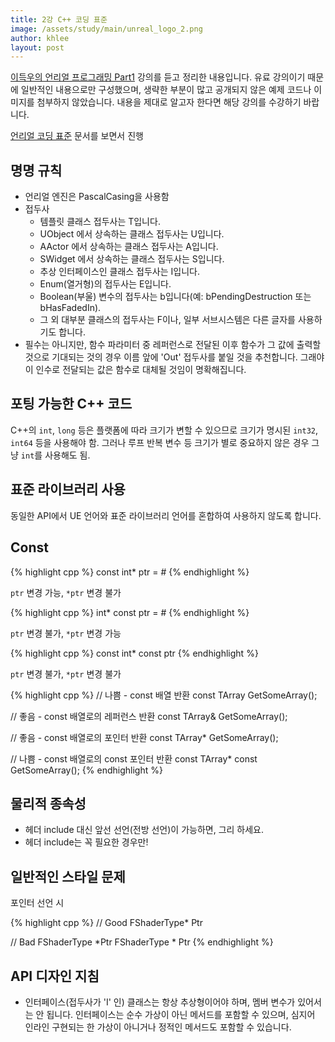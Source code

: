 ```yaml
---
title: 2강 C++ 코딩 표준
image: /assets/study/main/unreal_logo_2.png
author: khlee
layout: post
---
```


[이득우의 언리얼 프로그래밍 Part1](https://www.inflearn.com/course/%EC%9D%B4%EB%93%9D%EC%9A%B0-%EC%96%B8%EB%A6%AC%EC%96%BC-%ED%94%84%EB%A1%9C%EA%B7%B8%EB%9E%98%EB%B0%8D-part-1/dashboard) 강의를 듣고 정리한 내용입니다. 유료 강의이기 때문에 일반적인 내용으로만 구성했으며, 생략한 부분이 많고 공개되지 않은 예제 코드나 이미지를 첨부하지 않았습니다. 내용을 제대로 알고자 한다면 해당 강의를 수강하기 바랍니다.

[언리얼 코딩 표준](https://docs.unrealengine.com/4.27/ko/ProductionPipelines/DevelopmentSetup/CodingStandard/) 문서를 보면서 진행

## 명명 규칙

* 언리얼 엔진은 PascalCasing을 사용함
* 접두사
	* 템플릿 클래스 접두사는 T입니다.
	* UObject 에서 상속하는 클래스 접두사는 U입니다.
	* AActor 에서 상속하는 클래스 접두사는 A입니다.
	* SWidget 에서 상속하는 클래스 접두사는 S입니다.
	* 추상 인터페이스인 클래스 접두사는 I입니다.
	* Enum(열거형)의 접두사는 E입니다.
	* Boolean(부울) 변수의 접두사는 b입니다(예: bPendingDestruction 또는 bHasFadedIn).
	* 그 외 대부분 클래스의 접두사는 F이나, 일부 서브시스템은 다른 글자를 사용하기도 합니다.
* 필수는 아니지만, 함수 파라미터 중 레퍼런스로 전달된 이후 함수가 그 값에 출력할 것으로 기대되는 것의 경우 이름 앞에 'Out' 접두사를 붙일 것을 추천합니다. 그래야 이 인수로 전달되는 값은 함수로 대체될 것임이 명확해집니다.

## 포팅 가능한 C++ 코드

C++의 `int`, `long` 등은 플랫폼에 따라 크기가 변할 수 있으므로 크기가 명시된 `int32`, `int64` 등을 사용해야 함. 그러나 루프 반복 변수 등 크기가 별로 중요하지 않은 경우 그냥 `int`를 사용해도 됨.

## 표준 라이브러리 사용

동일한 API에서 UE 언어와 표준 라이브러리 언어를 혼합하여 사용하지 않도록 합니다.

## Const

{% highlight cpp %}
const int* ptr = &num;
{% endhighlight %}

`ptr` 변경 가능, `*ptr` 변경 불가

{% highlight cpp %}
int* const ptr = &num;
{% endhighlight %}

`ptr` 변경 불가, `*ptr` 변경 가능

{% highlight cpp %}
const int* const ptr
{% endhighlight %}

`ptr` 변경 불가, `*ptr` 변경 불가

{% highlight cpp %}
// 나쁨 - const 배열 반환
const TArray<FString> GetSomeArray();

// 좋음 - const 배열로의 레퍼런스 반환
const TArray<FString>& GetSomeArray();

// 좋음 - const 배열로의 포인터 반환
const TArray<FString>* GetSomeArray();

// 나쁨 - const 배열로의 const 포인터 반환
const TArray<FString>* const GetSomeArray();
{% endhighlight %}

## 물리적 종속성

* 헤더 include 대신 앞선 선언(전방 선언)이 가능하면, 그리 하세요.
* 헤더 include는 꼭 필요한 경우만!

## 일반적인 스타일 문제

포인터 선언 시

{% highlight cpp %}
// Good
FShaderType* Ptr

// Bad
FShaderType *Ptr
FShaderType * Ptr
{% endhighlight %}


## API 디자인 지침

* 인터페이스(접두사가 'I' 인) 클래스는 항상 추상형이어야 하며, 멤버 변수가 있어서는 안 됩니다. 인터페이스는 순수 가상이 아닌 메서드를 포함할 수 있으며, 심지어 인라인 구현되는 한 가상이 아니거나 정적인 메서드도 포함할 수 있습니다.
